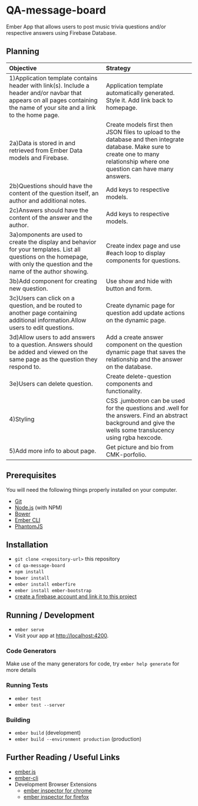 # QA-message-board

Ember App that allows users to post music trivia questions and/or respective answers using Firebase Database.

## Planning


|Objective |Strategy |
|:---------|:--------|
|1)Application template contains header with link(s). Include a header and/or navbar that appears on all pages containing the name of your site and a link to the home page.|Application template automatically generated. Style it. Add link back to homepage.|
|2a)Data is stored in and retrieved from Ember Data models and Firebase.|Create models first then JSON files to upload to the database and then integrate database. Make sure to create one to many relationship where one question can have many answers.|
|2b)Questions should have the content of the question itself, an author and additional notes.|Add keys to respective models.|
|2c)Answers should have the content of the answer and the author.|Add keys to respective models.|
|3a)omponents are used to create the display and behavior for your templates. List all questions on the homepage, with only the question and the name of the author showing.|Create index page and use #each loop to display components for questions.|
|3b)Add component for creating new question.|Use show and hide with button and form.|
|3c)Users can click on a question, and be routed to another page containing additional information.Allow users to edit questions.|Create dynamic page for question add update actions on the dynamic page.|
|3d)Allow users to add answers to a question. Answers should be added and viewed on the same page as the question they respond to.|Add a create answer component on the question dynamic page that saves the relationship and the answer on the database.|
|3e)Users can delete question. | Create delete-question components and functionality.|
|4)Styling | CSS .jumbotron can be used for the questions and .well for the answers. Find an abstract background and give the wells some translucency using rgba hexcode.|
|5)Add more info to about page.| Get picture and bio from CMK-porfolio.|

## Prerequisites

You will need the following things properly installed on your computer.

* [Git](https://git-scm.com/)
* [Node.js](https://nodejs.org/) (with NPM)
* [Bower](https://bower.io/)
* [Ember CLI](https://ember-cli.com/)
* [PhantomJS](http://phantomjs.org/)

## Installation

* `git clone <repository-url>` this repository
* `cd qa-message-board`
* `npm install`
* `bower install`
* `ember install emberfire`
* `ember install ember-bootstrap`
* [create a firebase account and link it to this project](https://www.learnhowtoprogram.com/javascript/ember-js/ember-data-and-firebase)

## Running / Development

* `ember serve`
* Visit your app at [http://localhost:4200](http://localhost:4200).

### Code Generators

Make use of the many generators for code, try `ember help generate` for more details

### Running Tests

* `ember test`
* `ember test --server`

### Building

* `ember build` (development)
* `ember build --environment production` (production)


## Further Reading / Useful Links

* [ember.js](http://emberjs.com/)
* [ember-cli](https://ember-cli.com/)
* Development Browser Extensions
  * [ember inspector for chrome](https://chrome.google.com/webstore/detail/ember-inspector/bmdblncegkenkacieihfhpjfppoconhi)
  * [ember inspector for firefox](https://addons.mozilla.org/en-US/firefox/addon/ember-inspector/)
